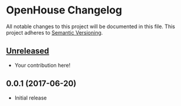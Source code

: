 # OpenHouse Changelog

All notable changes to this project will be documented in this file. This project adheres to [Semantic Versioning][Semver].

## [Unreleased]

* Your contribution here!

## 0.0.1 (2017-06-20)

* Initial release

[Semver]: http://semver.org
[Unreleased]: https://github.com/eugeniobruno/openhouse/compare/v0.0.1...HEAD
